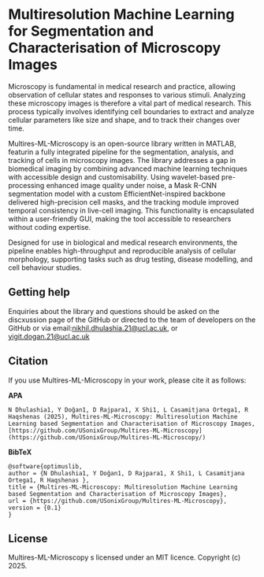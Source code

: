 # Multiresolution Machine Learning for Segmentation and Characterisation of Microscopy Images
Microscopy is fundamental in medical research and practice, allowing observation of cellular states and responses to various stimuli. Analyzing these microscopy images is therefore a vital part of medical research. This process typically involves identifying cell boundaries to extract and analyze cellular parameters like size and shape, and to track their changes over time.

Multires-ML-Microscopy is an open-source library written in MATLAB, featurin a fully integrated pipeline for the segmentation, analysis, and tracking of cells in microscopy images. The library addresses a gap in biomedical imaging by combining advanced machine learning techniques with accessible design and customisability. Using wavelet-based pre-processing enhanced image quality under noise, a Mask R-CNN segmentation model with a custom EfficientNet-inspired backbone delivered high-precision cell masks, and the tracking module improved temporal consistency in live-cell imaging. This functionality is encapsulated within a user-friendly GUI, making the tool accessible to researchers without coding expertise.

Designed for use in biological and medical research environments, the pipeline enables high-throughput and reproducible analysis of cellular morphology, supporting tasks such as drug testing, disease modelling, and cell behaviour studies.

## Getting help
Enquiries about the library and questions should be asked on the discxussion page of the GitHub or directed to the team of developers on the GitHub or via email:nikhil.dhulashia.21@ucl.ac.uk, or yigit.dogan.21@ucl.ac.uk

## Citation
If you use Multires-ML-Microscopy in your work, please cite it as follows:

**APA**
```
N Dhulashia1, Y Doğan1, D Rajpara1, X Shi1, L Casamitjana Ortega1, R Haqshenas (2025), Multires-ML-Microscopy: Multiresolution Machine Learning based Segmentation and Characterisation of Microscopy Images, [https://github.com/USonixGroup/Multires-ML-Microscopy](https://github.com/USonixGroup/Multires-ML-Microscopy/)
```

**BibTeX**
```
@software{optimuslib,
author = {N Dhulashia1, Y Doğan1, D Rajpara1, X Shi1, L Casamitjana Ortega1, R Haqshenas },
title = {Multires-ML-Microscopy: Multiresolution Machine Learning based Segmentation and Characterisation of Microscopy Images},
url = {https://github.com/USonixGroup/Multires-ML-Microscopy},
version = {0.1}
}
```
## License
Multires-ML-Microscopy s licensed under an MIT licence.
Copyright (c) 2025.
